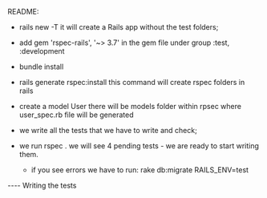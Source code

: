 README:

- rails new <name> -T
	it will create a Rails app without the test folders;
- add gem 'rspec-rails', '~> 3.7' in the gem file under group :test, :development
- bundle install
- rails generate rspec:install
	this command will create rspec folders in rails
- create a model User
	there will be models folder within rpsec where user_spec.rb file will be generated

- we write all the tests that we have to write and check;
- we run rspec . 
			we will see 4 pending tests - we are ready to start writing them.
	- if you see errors we have to run:
	rake db:migrate RAILS_ENV=test

---- Writing the tests